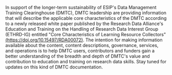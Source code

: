 In support of the longer-term sustainability of ESIP's Data Management Training Clearinghouse (DMTC), DMTC leadership are providing information that will describe the applicable core characteristics of the DMTC according to a newly released white paper published by the Research Data Alliance's Education and Training on the Handling of Research Data Interest Group (ETHRD-IG) entitled "Core Characteristics of Learning Resource Collectors" [(https://doi.org/10.15497/RDA00072)](https://doi.org/10.15497/RDA00072).  The intention for making  information available about the content, content descriptions, governance, services, and operations is to help DMTC users, contributors and funders gain a better understanding of the breadth and depth of DMTC's value and contribution to education and training on research data skills.  Stay tuned for updates on this kind of DMTC documentation.
